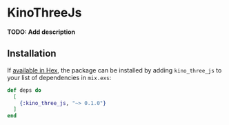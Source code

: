 # KinoThreeJs

**TODO: Add description**

## Installation

If [available in Hex](https://hex.pm/docs/publish), the package can be installed
by adding `kino_three_js` to your list of dependencies in `mix.exs`:

```elixir
def deps do
  [
    {:kino_three_js, "~> 0.1.0"}
  ]
end
```
